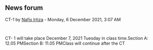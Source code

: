 <h2>News forum</h2><a href="https://moodle.cse.buet.ac.bd/user/view.php?id=1532&course=645"></a>
CT-1
by <a href="https://moodle.cse.buet.ac.bd/user/view.php?id=1532&course=645">Nafis Irtiza</a> - Monday, 6 December 2021, 3:07 AM


 

CT- 1 will take place December 7, 2021 Tuesday in class time.Section A: 12.05 PMSection B: 11.05 PMClass will continue after the CT






